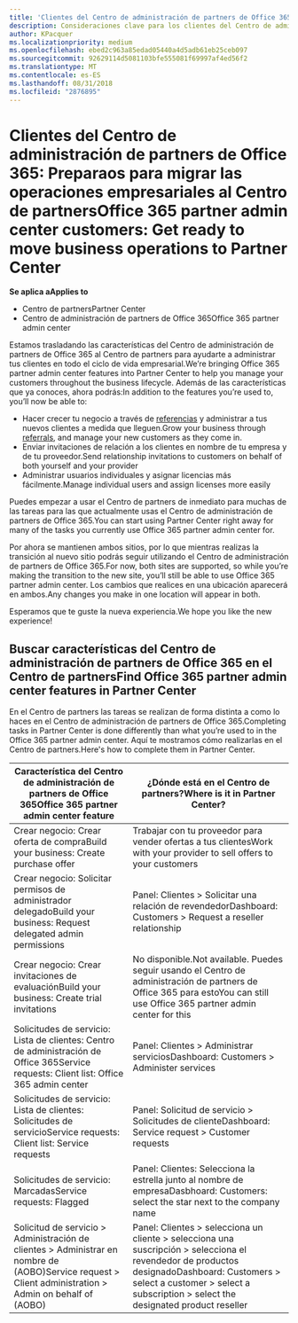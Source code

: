 ```yaml
---
title: 'Clientes del Centro de administración de partners de Office 365: vuestras operaciones empresariales se están moviendo al Centro de partners| Centros de partners'
description: Consideraciones clave para los clientes del Centro de administración de partners de Office 365 al migrar al Centro de partners
author: KPacquer
ms.localizationpriority: medium
ms.openlocfilehash: ebed2c963a85edad05440a4d5adb61eb25ceb097
ms.sourcegitcommit: 92629114d5081103bfe555081f69997af4ed56f2
ms.translationtype: MT
ms.contentlocale: es-ES
ms.lasthandoff: 08/31/2018
ms.locfileid: "2876895"
---
```

# <a name="office-365-partner-admin-center-customers-get-ready-to-move-business-operations-to-partner-center"></a><span data-ttu-id="85430-103">Clientes del Centro de administración de partners de Office 365: Preparaos para migrar las operaciones empresariales al Centro de partners</span><span class="sxs-lookup"><span data-stu-id="85430-103">Office 365 partner admin center customers: Get ready to move business operations to Partner Center</span></span>

**<span data-ttu-id="85430-104">Se aplica a</span><span class="sxs-lookup"><span data-stu-id="85430-104">Applies to</span></span>** 

- <span data-ttu-id="85430-105">Centro de partners</span><span class="sxs-lookup"><span data-stu-id="85430-105">Partner Center</span></span>
- <span data-ttu-id="85430-106">Centro de administración de partners de Office 365</span><span class="sxs-lookup"><span data-stu-id="85430-106">Office 365 partner admin center</span></span>

<span data-ttu-id="85430-107">Estamos trasladando las características del Centro de administración de partners de Office 365 al Centro de partners para ayudarte a administrar tus clientes en todo el ciclo de vida empresarial.</span><span class="sxs-lookup"><span data-stu-id="85430-107">We’re bringing Office 365 partner admin center features into Partner Center to help you manage your customers throughout the business lifecycle.</span></span> <span data-ttu-id="85430-108">Además de las características que ya conoces, ahora podrás:</span><span class="sxs-lookup"><span data-stu-id="85430-108">In addition to the features you’re used to, you’ll now be able to:</span></span> 

*  <span data-ttu-id="85430-109">Hacer crecer tu negocio a través de [referencias](referrals.md) y administrar a tus nuevos clientes a medida que lleguen.</span><span class="sxs-lookup"><span data-stu-id="85430-109">Grow your business through [referrals](referrals.md), and manage your new customers as they come in.</span></span>
*  <span data-ttu-id="85430-110">Enviar invitaciones de relación a los clientes en nombre de tu empresa y de tu proveedor.</span><span class="sxs-lookup"><span data-stu-id="85430-110">Send relationship invitations to customers on behalf of both yourself and your provider</span></span>
*  <span data-ttu-id="85430-111">Administrar usuarios individuales y asignar licencias más fácilmente.</span><span class="sxs-lookup"><span data-stu-id="85430-111">Manage individual users and assign licenses more easily</span></span>

<span data-ttu-id="85430-112">Puedes empezar a usar el Centro de partners de inmediato para muchas de las tareas para las que actualmente usas el Centro de administración de partners de Office 365.</span><span class="sxs-lookup"><span data-stu-id="85430-112">You can start using Partner Center right away for many of the tasks you currently use Office 365 partner admin center for.</span></span> 

<span data-ttu-id="85430-113">Por ahora se mantienen ambos sitios, por lo que mientras realizas la transición al nuevo sitio podrás seguir utilizando el Centro de administración de partners de Office 365.</span><span class="sxs-lookup"><span data-stu-id="85430-113">For now, both sites are supported, so while you’re making the transition to the new site, you’ll still be able to use Office 365 partner admin center.</span></span> <span data-ttu-id="85430-114">Los cambios que realices en una ubicación aparecerá en ambos.</span><span class="sxs-lookup"><span data-stu-id="85430-114">Any changes you make in one location will appear in both.</span></span>

<span data-ttu-id="85430-115">Esperamos que te guste la nueva experiencia.</span><span class="sxs-lookup"><span data-stu-id="85430-115">We hope you like the new experience!</span></span>

## <a name="find-office-365-partner-admin-center-features-in-partner-center"></a><span data-ttu-id="85430-116">Buscar características del Centro de administración de partners de Office 365 en el Centro de partners</span><span class="sxs-lookup"><span data-stu-id="85430-116">Find Office 365 partner admin center features in Partner Center</span></span>

<span data-ttu-id="85430-117">En el Centro de partners las tareas se realizan de forma distinta a como lo haces en el Centro de administración de partners de Office 365.</span><span class="sxs-lookup"><span data-stu-id="85430-117">Completing tasks in Partner Center is done differently than what you’re used to in the Office 365 partner admin center.</span></span> <span data-ttu-id="85430-118">Aquí te mostramos cómo realizarlas en el Centro de partners.</span><span class="sxs-lookup"><span data-stu-id="85430-118">Here's how to complete them in Partner Center.</span></span>

| <span data-ttu-id="85430-119">Característica del Centro de administración de partners de Office 365</span><span class="sxs-lookup"><span data-stu-id="85430-119">Office 365 partner admin center feature</span></span>                       | <span data-ttu-id="85430-120">¿Dónde está en el Centro de partners?</span><span class="sxs-lookup"><span data-stu-id="85430-120">Where is it in Partner Center?</span></span> | 
|   -----------------------------------------------  | -------------- |
| <span data-ttu-id="85430-121">Crear negocio: Crear oferta de compra</span><span class="sxs-lookup"><span data-stu-id="85430-121">Build your business: Create purchase offer</span></span> | <span data-ttu-id="85430-122">Trabajar con tu proveedor para vender ofertas a tus clientes</span><span class="sxs-lookup"><span data-stu-id="85430-122">Work with your provider to sell offers to your customers</span></span> |
| <span data-ttu-id="85430-123">Crear negocio: Solicitar permisos de administrador delegado</span><span class="sxs-lookup"><span data-stu-id="85430-123">Build your business: Request delegated admin permissions</span></span> | <span data-ttu-id="85430-124">Panel: Clientes > Solicitar una relación de revendedor</span><span class="sxs-lookup"><span data-stu-id="85430-124">Dashboard: Customers > Request a reseller relationship</span></span> |
| <span data-ttu-id="85430-125">Crear negocio: Crear invitaciones de evaluación</span><span class="sxs-lookup"><span data-stu-id="85430-125">Build your business: Create trial invitations</span></span> | <span data-ttu-id="85430-126">No disponible.</span><span class="sxs-lookup"><span data-stu-id="85430-126">Not available.</span></span> <span data-ttu-id="85430-127">Puedes seguir usando el Centro de administración de partners de Office 365 para esto</span><span class="sxs-lookup"><span data-stu-id="85430-127">You can still use Office 365 partner admin center for this</span></span> |
| <span data-ttu-id="85430-128">Solicitudes de servicio: Lista de clientes: Centro de administración de Office 365</span><span class="sxs-lookup"><span data-stu-id="85430-128">Service requests: Client list: Office 365 admin center</span></span> | <span data-ttu-id="85430-129">Panel: Clientes > Administrar servicios</span><span class="sxs-lookup"><span data-stu-id="85430-129">Dashboard: Customers > Administer services</span></span> |
| <span data-ttu-id="85430-130">Solicitudes de servicio: Lista de clientes: Solicitudes de servicio</span><span class="sxs-lookup"><span data-stu-id="85430-130">Service requests: Client list: Service requests</span></span> | <span data-ttu-id="85430-131">Panel: Solicitud de servicio > Solicitudes de cliente</span><span class="sxs-lookup"><span data-stu-id="85430-131">Dashboard: Service request > Customer requests</span></span> |
| <span data-ttu-id="85430-132">Solicitudes de servicio: Marcadas</span><span class="sxs-lookup"><span data-stu-id="85430-132">Service requests: Flagged</span></span> | <span data-ttu-id="85430-133">Panel: Clientes: Selecciona la estrella junto al nombre de empresa</span><span class="sxs-lookup"><span data-stu-id="85430-133">Dasbhoard: Customers: select the star next to the company name</span></span> |
| <span data-ttu-id="85430-134">Solicitud de servicio > Administración de clientes > Administrar en nombre de (AOBO)</span><span class="sxs-lookup"><span data-stu-id="85430-134">Service request > Client administration > Admin on behalf of (AOBO)</span></span> | <span data-ttu-id="85430-135">Panel: Clientes > selecciona un cliente > selecciona una suscripción > selecciona el revendedor de productos designado</span><span class="sxs-lookup"><span data-stu-id="85430-135">Dashboard: Customers > select a customer > select a subscription > select the designated product reseller</span></span> |

